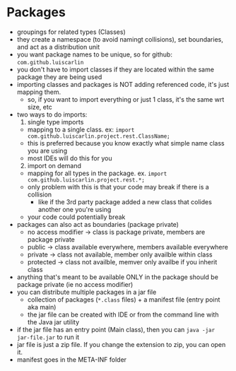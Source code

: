 # Packages

- groupings for related types (Classes)
- they create a namespace (to avoid namingt collisions), set boundaries, and act as a distribution unit
- you want package names to be unique, so for github: `com.github.luiscarlin`
- you don't have to import classes if they are located within the same package they are being used
- importing classes and packages is NOT adding referenced code, it's just mapping them.
  - so, if you want to import everything or just 1 class, it's the same wrt size, etc
- two ways to do imports:
  1. single type imports
    - mapping to a single class. ex: `import com.github.luiscarlin.project.rest.ClassName;`
    - this is preferred because you know exactly what simple name class you are using
    - most IDEs will do this for you
  2. import on demand
    - mapping for all types in the package. ex. `import com.github.luiscarlin.project.rest.*;`
    - only problem with this is that your code may break if there is a collision
      - like if the 3rd party package added a new class that colides another one you're using
    - your code could potentially break
- packages can also act as boundaries (package private)
  - no access modifier -> class is package private, members are package private
  - public -> class available everywhere, members available everywhere
  - private -> class not available, member only availble within class
  - protected -> class not availble, memver only availbe if you inherit class
- anything that's meant to be available ONLY in the package should be package private (ie no access modifier)
- you can distribute multiple packages in a jar file
  - collection of packages (`*.class` files) + a manifest file (entry point aka main)
  - the jar file can be created with IDE or from the command line with the Java jar utility
- if the jar file has an entry point (Main class), then you can `java -jar jar-file.jar` to run it
- jar file is just a zip file. If you change the extension to zip, you can open it.
- manifest goes in the META-INF folder
